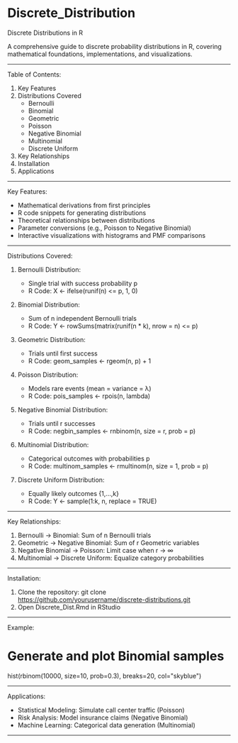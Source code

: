 # Discrete_Distribution
Discrete Distributions in R

A comprehensive guide to discrete probability distributions in R, covering mathematical foundations, implementations, and visualizations.

---

Table of Contents:
1. Key Features
2. Distributions Covered
   - Bernoulli
   - Binomial
   - Geometric
   - Poisson
   - Negative Binomial
   - Multinomial
   - Discrete Uniform
3. Key Relationships
4. Installation
5. Applications


---

Key Features:
- Mathematical derivations from first principles
- R code snippets for generating distributions
- Theoretical relationships between distributions
- Parameter conversions (e.g., Poisson to Negative Binomial)
- Interactive visualizations with histograms and PMF comparisons

---

Distributions Covered:

1. Bernoulli Distribution:
   - Single trial with success probability p
   - R Code:
     X <- ifelse(runif(n) <= p, 1, 0)

2. Binomial Distribution:
   - Sum of n independent Bernoulli trials
   - R Code:
     Y <- rowSums(matrix(runif(n * k), nrow = n) <= p)

3. Geometric Distribution:
   - Trials until first success
   - R Code:
     geom_samples <- rgeom(n, p) + 1

4. Poisson Distribution:
   - Models rare events (mean = variance = λ)
   - R Code:
     pois_samples <- rpois(n, lambda)

5. Negative Binomial Distribution:
   - Trials until r successes
   - R Code:
     negbin_samples <- rnbinom(n, size = r, prob = p)

6. Multinomial Distribution:
   - Categorical outcomes with probabilities p
   - R Code:
     multinom_samples <- rmultinom(n, size = 1, prob = p)

7. Discrete Uniform Distribution:
   - Equally likely outcomes {1,...,k}
   - R Code:
     Y <- sample(1:k, n, replace = TRUE)

---

Key Relationships:
1. Bernoulli → Binomial: Sum of n Bernoulli trials
2. Geometric → Negative Binomial: Sum of r Geometric variables
3. Negative Binomial → Poisson: Limit case when r → ∞
4. Multinomial → Discrete Uniform: Equalize category probabilities

---

Installation:
1. Clone the repository:
   git clone https://github.com/yourusername/discrete-distributions.git
2. Open Discrete_Dist.Rmd in RStudio

---

Example:
# Generate and plot Binomial samples
hist(rbinom(10000, size=10, prob=0.3), breaks=20, col="skyblue")

---

Applications:
- Statistical Modeling: Simulate call center traffic (Poisson)
- Risk Analysis: Model insurance claims (Negative Binomial)
- Machine Learning: Categorical data generation (Multinomial)

---
